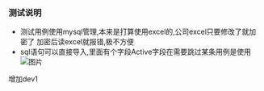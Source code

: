
### 测试说明
* 测试用例使用mysql管理,本来是打算使用excel的,公司excel只要修改了就加密了
  加密后读excel就报错,极不方便
* sql语句可以直接导入,里面有个字段Active字段在需要跳过某条用例是使用
![图片](https://github.com/Farleygood/fangche-apitest/img/QQ截图20170802143836.png)


增加dev1